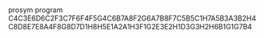 prosym program
C4C3E6D6C2F3C7F6F4F5G4C6B7A8F2G6A7B8F7C5B5C1H7A5B3A3B2H4C8D8E7E8A4F8G8D7D1H8H5E1A2A1H3F1G2E3E2H1D3G3H2H6B1G1G7B4

